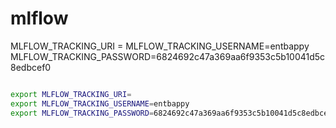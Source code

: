 # mlflow


MLFLOW_TRACKING_URI  =
MLFLOW_TRACKING_USERNAME=entbappy 
MLFLOW_TRACKING_PASSWORD=6824692c47a369aa6f9353c5b10041d5c8edbcef0

```bash

export MLFLOW_TRACKING_URI=
export MLFLOW_TRACKING_USERNAME=entbappy 
export MLFLOW_TRACKING_PASSWORD=6824692c47a369aa6f9353c5b10041d5c8edbcef0